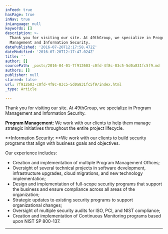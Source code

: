 ```yaml
---
inFeed: true
hasPage: true
inNav: true
inLanguage: null
keywords: []
description: >-
  Thank you for visiting our site. At 49thGroup, we specialize in Program
  Management and Information Security. 
datePublished: '2016-07-20T12:17:58.472Z'
dateModified: '2016-07-20T12:17:47.024Z'
title: ''
author: []
sourcePath: _posts/2016-04-01-7f912603-c0fd-4f8c-83c5-5d0a831fc5f9.md
authors: []
publisher: null
starred: false
url: 7f912603-c0fd-4f8c-83c5-5d0a831fc5f9/index.html
_type: Article

---
```

Thank you for visiting our site. At 49thGroup, we specialize in Program Management and Information Security. 

**Program Management**: We work with our clients to help them manage strategic initiatives throughout the entire project lifecycle. 

**Information Security: **We work with our clients to build security programs that align with business goals and objectives.

Our experience includes:

* Creation and implementation of multiple Program Management Offices;
* Oversight of several technical projects in software development, infrastructure upgrades, cloud migrations, and new technology implementation;
* Design and implementation of full-scope security programs that support the business and ensure compliance across all areas of the organization;
* Strategic updates to existing security programs to support organizational changes;
* Oversight of multiple security audits for ISO, PCI, and NIST compliance;
* Creation and implementation of Continuous Monitoring programs based upon NIST SP 800-137\.

****